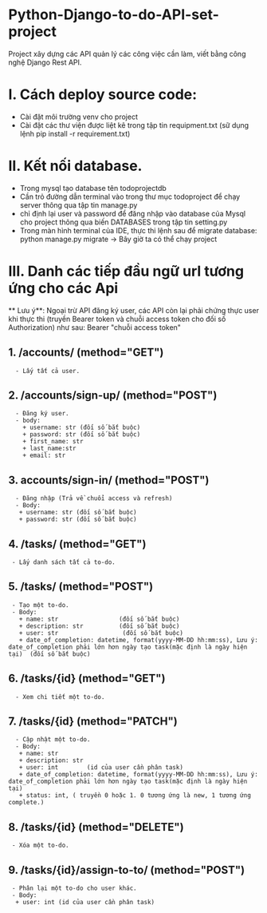 # Python-Django-to-do-API-set-project
Project xây dựng các API quản lý các công việc cần làm, viết bằng công nghệ Django Rest API.

# I. Cách deploy source code:
  - Cài đặt môi trường venv cho project
  - Cài đặt các thư viện được liệt kê trong tập tin requipment.txt (sữ dụng lệnh pip install -r requirement.txt)

# II. Kết nối database.
  - Trong mysql tạo database tên todoprojectdb
  - Cần trỏ đường dẫn terminal vào trong thư mục todoproject để chạy server thông qua tập tin manage.py
  - chỉ định lại user và password để đăng nhập vào database của Mysql cho project thông qua biến DATABASES trong tập tin setting.py
  - Trong màn hình terminal của IDE, thực thi lệnh sau để migrate database: python manage.py migrate
   -> Bây giờ ta có thể chạy project

# III.  Danh các tiếp đầu ngữ url tương ứng cho các Api
  ** Lưu ý**: Ngoại trừ API đăng ký user, các API còn lại phải chứng thực user khi thực thi (truyền Bearer token và chuỗi access token cho đối số Authorization) như sau:
      Bearer "chuỗi access token" 
  ## 1.  /accounts/    (method="GET") 
      - Lấy tất cả user.
  ## 2.  /accounts/sign-up/ (method="POST") 
      - Đăng ký user.
      - body: 
        + username: str (đối số bắt buộc)
        + password: str (đối số bắt buộc)
        + first_name: str
        + last_name:str
        + email: str
  
  ## 3.  accounts/sign-in/        (method="POST")                 
      - Đăng nhập (Trả về chuổi access và refresh)
      - Body:
       + username: str (đối số bắt buộc)
       + password: str (đối số bắt buộc)
    
  ## 4.  /tasks/     (method="GET")        
     - Lấy danh sách tất cả to-do.
    
  ## 5.  /tasks/     (method="POST")       
     - Tạo một to-do.
     - Body: 
       + name: str                 (đối số bắt buộc)
       + description: str          (đối số bắt buộc)
       + user: str                  (đối số bắt buộc)
       + date_of_completion: datetime, format(yyyy-MM-DD hh:mm:ss), Lưu ý: date_of_completion phải lớn hơn ngày tạo task(mặc định là ngày hiện tại)  (đối số bắt buộc)
        
  ##  6.  /tasks/{id}  (method="GET")  
      - Xem chi tiết một to-do.
      
  ## 7.  /tasks/{id}   (method="PATCH")    
      - Cập nhật một to-do.
      - Body: 
       + name: str                 
       + description: str          
       + user: int        (id của user cần phân task)                
       + date_of_completion: datetime, format(yyyy-MM-DD hh:mm:ss), Lưu ý: date_of_completion phải lớn hơn ngày tạo task(mặc định là ngày hiện tại)
       + status: int, ( truyền 0 hoặc 1. 0 tương ứng là new, 1 tương ứng complete.)
       
  ## 8.  /tasks/{id}   (method="DELETE")   
     - Xóa một to-do.
     
  ## 9.  /tasks/{id}/assign-to-to/         (method="POST") 
     - Phân lại một to-do cho user khác. 
     - Body:
      + user: int (id của user cần phân task)
